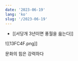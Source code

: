 ```yaml
---
date: '2023-06-19'
lang: 'ko'
slug: '/2023-06-19'
---
```


- [[서당개 3년이면 풍월을 읊는다]]

![[13FC4F.png]]

문화의 힘은 강력하다

